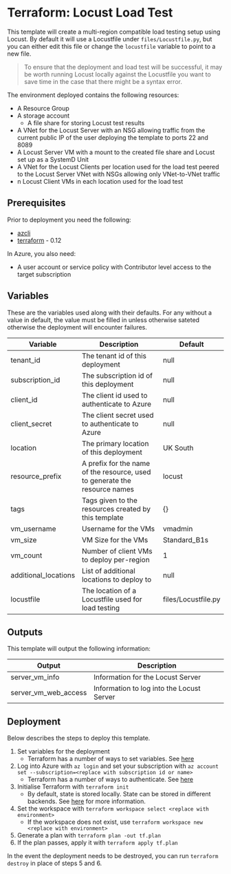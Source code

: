 Terraform: Locust Load Test
===========================

This template will create a multi-region compatible load testing setup using Locust. By default it will use a Locustfile under `files/Locustfile.py`, but you can either edit this file or change the `locustfile` variable to point to a new file.

> To ensure that the deployment and load test will be successful, it may be worth running Locust locally against the Locustfile you want to save time in the case that there might be a syntax error.

The environment deployed contains the following resources:
* A Resource Group
* A storage account
    * A file share for storing Locust test results
* A VNet for the Locust Server with an NSG allowing traffic from the current public IP of the user deploying the template to ports 22 and 8089
* A Locust Server VM with a mount to the created file share and Locust set up as a SystemD Unit
* A VNet for the Locust Clients per location used for the load test peered to the Locust Server VNet with NSGs allowing only VNet-to-VNet traffic
* n Locust Client VMs in each location used for the load test

Prerequisites
-------------

Prior to deployment you need the following:
* [azcli](https://docs.microsoft.com/en-us/cli/azure/install-azure-cli?view=azure-cli-latest)
* [terraform](https://www.terraform.io/) - 0.12

In Azure, you also need:
* A user account or service policy with Contributor level access to the target subscription

Variables
---------

These are the variables used along with their defaults. For any without a value in default, the value must be filled in unless otherwise sateted otherwise the deployment will encounter failures.

|Variable|Description|Default|
|-|-|-|
|tenant_id|The tenant id of this deployment|null|
|subscription_id|The subscription id of this deployment|null|
|client_id|The client id used to authenticate to Azure|null|
|client_secret|The client secret used to authenticate to Azure|null|
|location|The primary location of this deployment|UK South|
|resource_prefix|A prefix for the name of the resource, used to generate the resource names|locust|
|tags|Tags given to the resources created by this template|{}|
|vm_username|Username for the VMs|vmadmin|
|vm_size|VM Size for the VMs|Standard_B1s|
|vm_count|Number of client VMs to deploy per-region|1|
|additional_locations|List of additional locations to deploy to|null|
|locustfile|The location of a Locustfile used for load testing|files/Locustfile.py|

Outputs
-------

This template will output the following information:

|Output|Description|
|-|-|
|server_vm_info|Information for the Locust Server|
|server_vm_web_access|Information to log into the Locust Server|

Deployment
----------

Below describes the steps to deploy this template.

1. Set variables for the deployment
    * Terraform has a number of ways to set variables. See [here](https://www.terraform.io/docs/configuration/variables.html#assigning-values-to-root-module-variables)
2. Log into Azure with `az login` and set your subscription with `az account set --subscription=<replace with subscription id or name>`
    * Terraform has a number of ways to authenticate. See [here](https://www.terraform.io/docs/providers/azurerm/guides/azure_cli.html)
3. Initialise Terraform with `terraform init`
    * By default, state is stored locally. State can be stored in different backends. See [here](https://www.terraform.io/docs/backends/types/index.html) for more information.
4. Set the workspace with `terraform workspace select <replace with environment>`
    * If the workspace does not exist, use `terraform workspace new <replace with environment>`
5. Generate a plan with `terraform plan -out tf.plan`
6. If the plan passes, apply it with `terraform apply tf.plan`

In the event the deployment needs to be destroyed, you can run `terraform destroy` in place of steps 5 and 6.